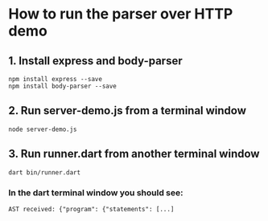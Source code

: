 # How to run the parser over HTTP demo

## 1. Install express and body-parser

~~~~
npm install express --save
npm install body-parser --save
~~~~

## 2. Run server-demo.js from a terminal window

~~~~
node server-demo.js
~~~~

## 3. Run runner.dart from another terminal window

~~~~
dart bin/runner.dart
~~~~

### In the dart terminal window you should see:

~~~~
AST received: {"program": {"statements": [...]
~~~~
